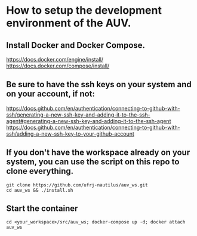 # How to setup the development environment of the AUV.
## Install Docker and Docker Compose.
<https://docs.docker.com/engine/install/>
<https://docs.docker.com/compose/install/>
## Be sure to have the ssh keys on your system and on your account, if not:
<https://docs.github.com/en/authentication/connecting-to-github-with-ssh/generating-a-new-ssh-key-and-adding-it-to-the-ssh-agent#generating-a-new-ssh-key-and-adding-it-to-the-ssh-agent>
<https://docs.github.com/en/authentication/connecting-to-github-with-ssh/adding-a-new-ssh-key-to-your-github-account>
## If you don't have the workspace already on your system, you can use the script on this repo to clone everything.
    git clone https://github.com/ufrj-nautilus/auv_ws.git
    cd auv_ws && ./install.sh
## Start the container
    cd <your_workspace>/src/auv_ws; docker-compose up -d; docker attach auv_ws
